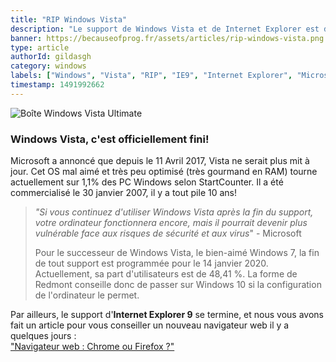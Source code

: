 ```yaml
---
title: "RIP Windows Vista"
description: "Le support de Windows Vista et de Internet Explorer est désormais fini"
banner: https://becauseofprog.fr/assets/articles/rip-windows-vista.png
type: article
authorId: gildasgh
category: windows
labels: ["Windows", "Vista", "RIP", "IE9", "Internet Explorer", "Microsoft"]
timestamp: 1491992662
---
```


 ![Boîte Windows Vista Ultimate](https://img.generation-nt.com/boite-windows-vista-ultimate_00FA000000043641.png)

### Windows Vista, c'est officiellement fini!

 Microsoft a annoncé que depuis le 11 Avril 2017, Vista ne serait plus mit à jour. Cet OS mal aimé et très peu optimisé (très gourmand en RAM) tourne actuellement sur 1,1% des PC Windows selon StartCounter. Il a été commercialisé le 30 janvier 2007, il y a tout pile 10 ans!

 
>  *"Si vous continuez d'utiliser Windows Vista après la fin du support, votre ordinateur fonctionnera encore, mais il pourrait devenir plus vulnérable face aux risques de sécurité et aux virus*" - Microsoft
> 
>   Pour le successeur de Windows Vista, le bien-aimé Windows 7, la fin de tout support est programmée pour le 14 janvier 2020. Actuellement, sa part d'utilisateurs est de 48,41 %. La forme de Redmont conseille donc de passer sur Windows 10 si la configuration de l'ordinateur le permet.

 Par ailleurs, le support d'**Internet Explorer 9** se termine, et nous vous avons fait un article pour vous conseiller un nouveau navigateur web il y a quelques jours :  
 ["Navigateur web : Chrome ou Firefox ?"](https://becauseofprog.cf/blog/chrome-ou-firefox-15) 